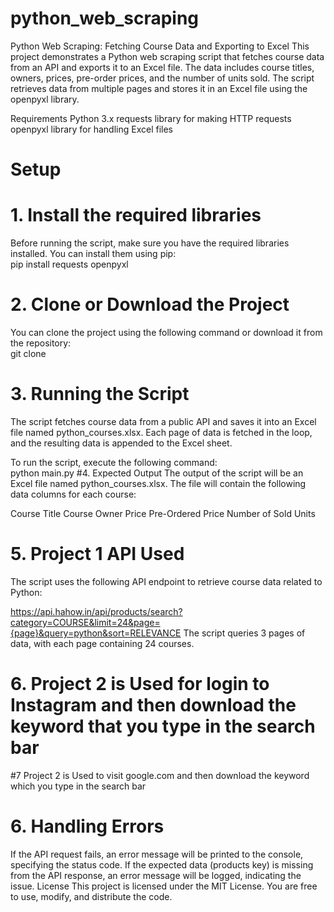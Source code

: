 # python_web_scraping
Python Web Scraping: Fetching Course Data and Exporting to Excel
This project demonstrates a Python web scraping script that fetches course data from an API and exports it to an Excel file. The data includes course titles, owners, prices, pre-order prices, and the number of units sold. The script retrieves data from multiple pages and stores it in an Excel file using the openpyxl library.

Requirements
Python 3.x
requests library for making HTTP requests
openpyxl library for handling Excel files
# Setup
# 1. Install the required libraries
Before running the script, make sure you have the required libraries installed. You can install them using pip:\
pip install requests openpyxl
# 2. Clone or Download the Project
You can clone the project using the following command or download it from the repository:\
git clone <repository-url>

# 3. Running the Script
The script fetches course data from a public API and saves it into an Excel file named python_courses.xlsx. Each page of data is fetched in the loop, and the resulting data is appended to the Excel sheet.

To run the script, execute the following command:\
 python main.py
#4. Expected Output
The output of the script will be an Excel file named python_courses.xlsx. The file will contain the following data columns for each course:

Course Title
Course Owner
Price
Pre-Ordered Price
Number of Sold Units
# 5. Project 1 API Used
The script uses the following API endpoint to retrieve course data related to Python:

https://api.hahow.in/api/products/search?category=COURSE&limit=24&page={page}&query=python&sort=RELEVANCE
The script queries 3 pages of data, with each page containing 24 courses.
# 6. Project 2 is Used for login to Instagram and then download the keyword that you type in the search bar

#7 Project 2 is Used to visit google.com and then download the keyword which you type in the search bar

# 6. Handling Errors
If the API request fails, an error message will be printed to the console, specifying the status code.
If the expected data (products key) is missing from the API response, an error message will be logged, indicating the issue.
License
This project is licensed under the MIT License. You are free to use, modify, and distribute the code.

